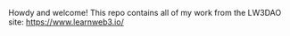 Howdy and welcome! This repo contains all of my work from the LW3DAO site: https://www.learnweb3.io/
